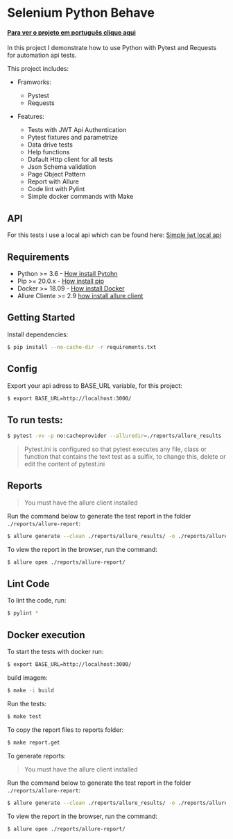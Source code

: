 # Selenium Python Behave
#### [Para ver o projeto em português clique aqui](https://github.com/Schveitzer/apit-tests-python-pytest/README_PT_BR.md)

In this project I demonstrate how to use Python with Pytest and Requests for automation api tests.

This project includes:

- Framworks:
    - Pystest
    - Requests

- Features:
    - Tests with JWT Api Authentication
    - Pytest fixtures and parametrize
    - Data drive tests
    - Help functions
    - Dafault Http client for all tests
    - Json Schema validation
    - Page Object Pattern
    - Report with Allure
    - Code lint with Pylint
    - Simple docker commands with Make
    
## API
For this tests i use a local api which can be found here: [Simple jwt local api](https://github.com/Schveitzer/simple-api-jwt-server)

## Requirements
- Python >= 3.6 - [How install Pytohn](https://www.python.org/downloads/)
- Pip >= 20.0.x - [How install pip](https://pip.pypa.io/en/stable/installing/)
- Docker >= 18.09 - [How install Docker](https://docs.docker.com/get-docker/)
- Allure Cliente >= 2.9 [how install allure client](https://docs.qameta.io/allure/#_commandline)

## Getting Started
Install dependencies:

```bash
$ pip install --no-cache-dir -r requirements.txt
```

## Config
Export your api adress to BASE_URL variable, for this project:

```bash
$ export BASE_URL=http://localhost:3000/
```

## To run tests:
```bash
$ pytest -vv -p no:cacheprovider --alluredir=./reports/allure_results
```

> Pytest.ini is configured so that pytest executes any file, class or function that contains the text test as a sulfix,
> to change this, delete or edit the content of pytest.ini
 

## Reports
> You must have the allure client installed

Run the command below to generate the test report in the folder `./reports/allure-report`:

```bash
$ allure generate --clean ./reports/allure_results/ -o ./reports/allure-report
```

To view the report in the browser, run the command:

```bash
$ allure open ./reports/allure-report/
```

## Lint Code
To lint the code, run:

```bash
$ pylint *
```
## Docker execution
To start the tests with docker run:

```bash
$ export BASE_URL=http://localhost:3000/
```
build imagem:
```bash
$ make -i build
```
Run the tests:
```bash
$ make test
```

To copy the report files to reports folder:

```bash
$ make report.get
```
To generate reports:
> You must have the allure client installed

Run the command below to generate the test report in the folder `./reports/allure-report`:

```bash
$ allure generate --clean ./reports/allure_results/ -o ./reports/allure-report
```

To view the report in the browser, run the command:

```bash
$ allure open ./reports/allure-report/
```